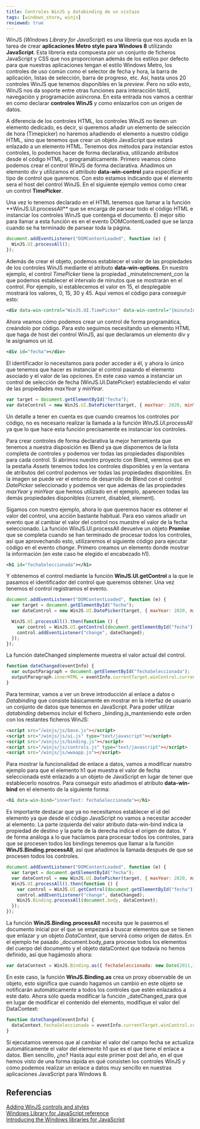```yaml
---
title: Controles WinJS y databinding de un vistazo
tags: [windows_store, winjs]
reviewed: true
---
```

WinJS (_Windows Library for JavaScript_) es una librería que nos ayuda en la tarea de crear **aplicaciones Metro style para Windows 8** utilizando **JavaScript**. Esta librería esta compuesta por un conjunto de ficheros JavaScript y CSS que nos proporcionan además de los estilos por defecto para que nuestras aplicaciones tengan el estilo Windows Metro, los controles de uso común como el selector de fecha y hora, la barra de aplicación, listas de selección, barra de progreso, etc. Así, hasta unos 20 controles WinJS que tenemos disponibles en la _preview_. Pero no sólo esto, WinJS nos da soporte entre otras funciones para interacción táctil, navegación y programación asíncrona. En esta entrada nos vamos a centrar en como declarar **controles WinJS** y como enlazarlos con un origen de datos.

A diferencia de los controles HTML, los controles WinJS no tienen un elemento dedicado, es decir, si queremos añadir un elemento de selección de hora (Timepicker) no haremos añadiendo el elemento <timepicker /> a nuestro código HTML, sino que tenemos que crear un objeto JavaScript que estará enlazado a un elemento HTML. Tenemos dos métodos para instanciar estos controles, lo podemos hacer de forma declarativa, utilizando atributos desde el código HTML, o programáticamente. Primero veamos cómo podemos crear el control WinJS de forma declarativa. Añadimos un elemento div y utilizamos el attributo **data-win-control** para especificar el tipo de control que queremos. Con esto estamos indicando que el elemento sera el host del control WinJS. En el siguiente ejemplo vemos como crear un control **TimePicker**.

<div data-win-control=”WinJS.UI.TimePicker”></div></pre> Una vez lo tenemos declarado en el HTML tenemos que llamar a la función **WinJS.UI.processAll** que se encarga de parsear todo el código HTML e instanciar los controles WinJS que contenga el documento. El mejor sitio para llamar a esta función es en el evento DOMContentLoaded que se lanza cuando se ha terminado de parsear toda la página.

```js
document.addEventListener("DOMContentLoaded", function (e) {
  WinJS.UI.processAll(); 
});
```

Además de crear el objeto, podemos establecer el valor de las propiedades de los controles WinJS mediante el atributo **data-win-options**. En nuestro ejemplo, el control _TimePicker_ tiene la propiedad _minuteIncrement_con la que podemos establecer el intervalo de minutos que se mostrarán en el control. Por ejemplo, si establecemos el valor en 15, el desplegable mostrará los valores, 0, 15, 30 y 45. Aquí vemos el código para conseguir esto:

```xml
<div data-win-control="WinJS.UI.TimePicker" data-win-control="{minuteIncrement: 15}"></div>
```

Ahora veamos cómo podemos crear un control de forma programática, creándolo por código. Para esto seguimos necesitando un elemento HTML que haga de host del control WinJS, así que declaramos un elemento div y le asignamos un id.

```xml
<div id="fecha"></div>
```

El identificador lo necesitamos para poder acceder a él, y ahora lo único que tenemos que hacer es instanciar el control pasando el elemento asociado y el valor de las opciones. En este caso vamos a instanciar un control de selección de fecha (WinJS.UI.DatePicker) estableciendo el valor de las propiedades _maxYear_ y _minYear_.

```js
var target = document.getElementById("fecha"); 
var dateControl = new WinJS.UI.DatePicker(target, { maxYear: 2020, minYear: 2000 });
```

Un detalle a tener en cuenta es que cuando creamos los controles por código, no es necesario realizar la llamada a la función _WinJS.UI.processAll_ ya que lo que hace esta función precisamente es instanciar los controles.

Para crear controles de forma declarativa la mejor herramienta que tenemos a nuestra disposición es Blend ya que disponemos de la lista completa de controles y podemos ver todas las propiedades disponibles para cada control. Si abrimos nuestro proyecto con Blend, veremos que en la pestaña _Assets_ tenemos todos los controles disponibles y en la ventana de atributos del control podemos ver todas las propiedades disponibles. En la imagen se puede ver el entorno de desarrollo de Blend con el control _DatePicker_ seleccionado y podemos ver que además de las propiedades _maxYear_ y _minYear_ que hemos utilizado en el ejemplo, aparecen todas las demás propiedades disponibles (current, disabled, element).

Sigamos con nuestro ejemplo, ahora lo que queremos hacer es obtener el valor del control, una acción bastante habitual. Para eso vamos añadir un evento que al cambiar el valor del control nos muestre el valor de la fecha seleccionado. La función WinJS.UI.processAll devuelve un objeto **Promise** que se completa cuando se han terminado de procesar todos los controles, así que aprovechando esto, utilizaremos el siguiente código para ejecutar código en el evento _change_. Primero creamos un elemento donde mostrar la información (en este caso he elegido el encabezado h1).

```xml
<h1 id="fechaSeleccionada"></h1>
```

Y obtenemos el control mediante la función **WinJS.UI.getControl** a la que le pasamos el identificador del control que queremos obtener. Una vez tenemos el control registramos el evento.

```js
document.addEventListener("DOMContentLoaded", function (e) {
  var target = document.getElementById("fecha"); 
  var dateControl = new WinJS.UI.DatePicker(target, { maxYear: 2020, minYear: 2000 });

  WinJS.UI.processAll().then(function () { 
    var control = WinJS.UI.getControl(document.getElementById("fecha"));
    control.addEventListener("change", dateChanged);
  });
});
```

La función dateChanged simplemente muestra el valor actual del control.

```js
function dateChanged(eventInfo) { 
  var outputParagraph = document.getElementById("fechaSeleccionada");
  outputParagraph.innerHTML = eventInfo.currentTarget.winControl.current;
}
```

Para terminar, vamos a ver un breve introducción al enlace a datos o _Databinding_ que consiste básicamente en mostrar en la interfaz de usuario un conjunto de datos que tenemos en JavaScript. Para poder utilizar _databinding_ debemos incluir el fichero _binding.js_manteniendo este orden con los restantes ficheros WinJS:

```html
<script src="/winjs/js/base.js"></script>
<script src="/winjs/js/ui.js" type="text/javascript"></script>
<script src="/winjs/js/binding.js"></script> 
<script src="/winjs/js/controls.js" type="text/javascript"></script> 
<script src="/winjs/js/wwaapp.js"></script>
```

Para mostrar la funcionalidad de enlace a datos, vamos a modificar nuestro ejemplo para que el elemento h1 que muestra el valor de fecha seleccionada esté enlazado a un objeto de JavaScript en lugar de tener que establecerlo nosotros. Para conseguir esto añadimos el atributo **data-win-bind** en el elemento de la siguiente forma:

```html
<h1 data-win-bind="innerText: fechaSeleccionada"></h1>
```

Es importante destacar que ya no necesitamos establecer el id del elemento ya que desde el código JavaScript no vamos a necesitar acceder al elemento. La parte izquierda del valor atributo data-win-bind indica la propiedad de destino y la parte de la derecha indica el origen de datos. Y de forma análoga a lo que hacíamos para procesar todos los controles, para que se procesen todos los bindings tenemos que llamar a la función **WinJS.Binding.processAll**, así que añadimos la llamada después de que se procesen todos los controles.

```js
document.addEventListener("DOMContentLoaded", function (e) {
  var target = document.getElementById("fecha"); 
  var dateControl = new WinJS.UI.DatePicker(target, { maxYear: 2020, minYear: 2000 }); 
  WinJS.UI.processAll().then(function () { 
    var control = WinJS.UI.getControl(document.getElementById("fecha")); 
    control.addEventListener("change", dateChanged); 
    WinJS.Binding.processAll(document.body, dataContext); 
  });
});
```

La función **WinJS.Binding.processAll** necesita que le pasemos el documento inicial por el que se empezará a buscar elementos que se tienen que enlazar y un objeto _DataContext_, que servirá como origen de datos. En el ejemplo he pasado _document.body_para procese todos los elementos del cuerpo del documento y el objeto dataContext que todavía no hemos definido, así que hagámoslo ahora:

```js
var dataContext = WinJS.Binding.as({ fechaSeleccionada: new Date(2011,1,1) });
```

En este caso, la función **WinJS.Binding.as** crea un proxy observable de un objeto, esto significa que cuando hagamos un cambio en este objeto se notificarán automáticamente a todos los controles que estén enlazados a este dato. Ahora sólo queda modificar la función _dateChanged_para que en lugar de modificar el contenido del elemento, modifique el valor del DataContext:

```js
function dateChanged(eventInfo) {
  dataContext.fechaSeleccionada = eventInfo.currentTarget.winControl.current;
}
```

Si ejecutamos veremos que al cambiar el valor del campo fecha se actualiza automáticamente el valor del elemento h1 que es el que tiene el enlace a datos. Bien sencillo, ¿no? Hasta aquí este primer post del año, en el que hemos visto de una forma rápida en qué consisten los controles WinJS y cómo podemos realizar un enlace a datos muy sencillo en nuestras aplicaciones JavaScript para Windows 8.

Referencias
---

[Adding WinJS controls and styles](http://msdn.microsoft.com/en-us/library/windows/apps/hh465493.aspx)   
[Windows Library for JavaScript reference](https://web.archive.org/web/20210123141002/http://msdn.microsoft.com/en-us/library/windows/apps/br211669.aspx)  
[Introducing the Windows libraries for JavaScript](http://channel9.msdn.com/Events/BUILD/BUILD2011/TOOL-501T) 
